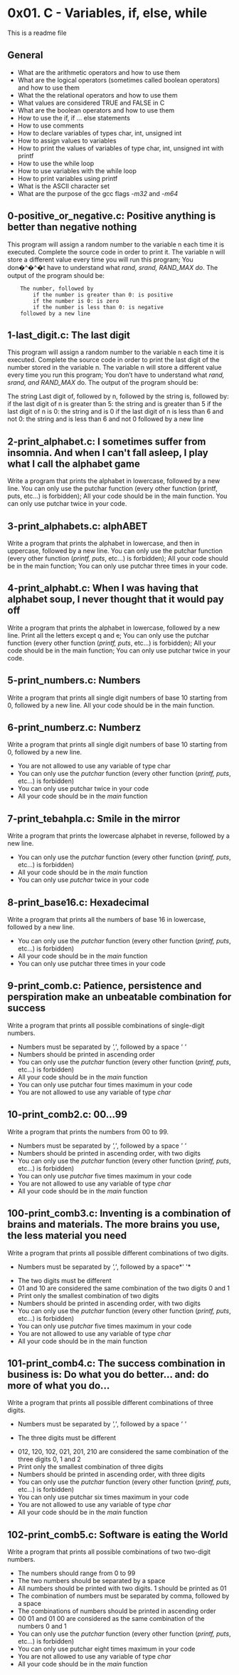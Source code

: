 # **0x01. C - Variables, if, else, while**
This is a readme file
## General

* What are the arithmetic operators and how to use them
* What are the logical operators (sometimes called boolean operators) and how to use them
* What the the relational operators and how to use them
* What values are considered TRUE and FALSE in C
* What are the boolean operators and how to use them
* How to use the if, if ... else statements
* How to use comments
* How to declare variables of types char, int, unsigned int
* How to assign values to variables
* How to print the values of variables of type char, int, unsigned int with printf
* How to use the while loop
* How to use variables with the while loop
* How to print variables using printf
* What is the ASCII character set
* What are the purpose of the gcc flags *-m32* and *-m64*

## 0-positive_or_negative.c: Positive anything is better than negative nothing 

This program will assign a random number to the variable n each time it is executed. Complete the source code in order to print it. The variable n will store a different value every time you will run this program; You don�^�^�t have to understand what *rand, srand, RAND_MAX do*. The output of the program should be:

        The number, followed by
            if the number is greater than 0: is positive
            if the number is 0: is zero
            if the number is less than 0: is negative
        followed by a new line

## 1-last_digit.c: The last digit 

This program will assign a random number to the variable n each time it is executed. Complete the source code in order to print the last digit of the number stored in the variable n. The variable n will store a different value every time you run this program; You don’t have to understand what *rand, srand, and RAND_MAX* do. The output of the program should be:

The string Last digit of, followed by n, followed by the string is, followed by:
            if the last digit of n is greater than 5: the string and is greater than 5
            if the last digit of n is 0: the string and is 0
            if the last digit of n is less than 6 and not 0: the string and is less than 6 and not 0
        followed by a new line

## 2-print_alphabet.c:  I sometimes suffer from insomnia. And when I can't fall asleep, I play what I call the alphabet game 

Write a program that prints the alphabet in lowercase, followed by a new line. You can only use the putchar function (every other function (printf, puts, etc…) is forbidden); All your code should be in the main function. You can only use putchar twice in your code.

## 3-print_alphabets.c:  alphABET 

Write a program that prints the alphabet in lowercase, and then in uppercase, followed by a new line. You can only use the putchar function (every other function (*printf, puts*, etc…) is forbidden); All your code should be in the main function; You can only use putchar three times in your code.

## 4-print_alphabt.c: When I was having that alphabet soup, I never thought that it would pay off 

Write a program that prints the alphabet in lowercase, followed by a new line. Print all the letters except q and e; You can only use the putchar function (every other function (*printf, puts*, etc…) is forbidden); All your code should be in the main function; You can only use putchar twice in your code.

## 5-print_numbers.c: Numbers 

Write a program that prints all single digit numbers of base 10 starting from 0, followed by a new line. All your code should be in the main function.

## 6-print_numberz.c: Numberz 

Write a program that prints all single digit numbers of base 10 starting from 0, followed by a new line.

*    You are not allowed to use any variable of type char
*    You can only use the *putchar* function (every other function (*printf, puts*, etc…) is forbidden)
*    You can only use putchar twice in your code
*    All your code should be in the *main* function

## 7-print_tebahpla.c: Smile in the mirror

Write a program that prints the lowercase alphabet in reverse, followed by a new line.

*    You can only use the *putchar* function (every other function (*printf, puts*, etc…) is forbidden)
*    All your code should be in the *main* function
*    You can only use *putchar* twice in your code

## 8-print_base16.c: Hexadecimal 

Write a program that prints all the numbers of base 16 in lowercase, followed by a new line.

*    You can only use the *putchar* function (every other function (*printf, puts*, etc…) is forbidden)
*    All your code should be in the *main* function
*    You can only use putchar three times in your code

## 9-print_comb.c: Patience, persistence and perspiration make an unbeatable combination for success 

Write a program that prints all possible combinations of single-digit numbers.

*    Numbers must be separated by *','*, followed by a space *' '*
*    Numbers should be printed in ascending order
*    You can only use the *putchar* function (every other function (*printf, puts*, etc…) is forbidden)
*    All your code should be in the *main* function
*    You can only use putchar four times maximum in your code
*    You are not allowed to use any variable of type *char*

## 10-print_comb2.c: 00...99 

Write a program that prints the numbers from 00 to 99.

*    Numbers must be separated by *','*, followed by a space *' '*
*    Numbers should be printed in ascending order, with two digits
*    You can only use the *putchar* function (every other function (*printf, puts*, etc…) is forbidden)
*    You can only use *putchar* five times maximum in your code
*    You are not allowed to use any variable of type *char*
*    All your code should be in the *main* function

## 100-print_comb3.c: Inventing is a combination of brains and materials. The more brains you use, the less material you need 

Write a program that prints all possible different combinations of two digits.

+    Numbers must be separated by *','*, followed by a space*' '*
*    The two digits must be different
*    01 and 10 are considered the same combination of the two digits 0 and 1
*    Print only the smallest combination of two digits
*    Numbers should be printed in ascending order, with two digits
*    You can only use the *putchar* function (every other function (*printf, puts*, etc…) is forbidden)
*    You can only use *putchar* five times maximum in your code
*    You are not allowed to use any variable of type *char*
*    All your code should be in the main function

## 101-print_comb4.c: The success combination in business is: Do what you do better... and: do more of what you do...

Write a program that prints all possible different combinations of three digits.

*    Numbers must be separated by *','*, followed by a space *' '*
+    The three digits must be different
*    012, 120, 102, 021, 201, 210 are considered the same combination of the three digits 0, 1 and 2
*    Print only the smallest combination of three digits
*    Numbers should be printed in ascending order, with three digits
*    You can only use the *putchar* function (every other function (*printf, puts*, etc…) is forbidden)
*    You can only use putchar six times maximum in your code
*    You are not allowed to use any variable of type *char*
*    All your code should be in the *main* function

## 102-print_comb5.c: Software is eating the World 

Write a program that prints all possible combinations of two two-digit numbers.

*    The numbers should range from 0 to 99
*    The two numbers should be separated by a space
*    All numbers should be printed with two digits. 1 should be printed as 01
*    The combination of numbers must be separated by comma, followed by a space
*    The combinations of numbers should be printed in ascending order
*    00 01 and 01 00 are considered as the same combination of the numbers 0 and 1
*    You can only use the *putchar* function (every other function (*printf, puts*, etc…) is forbidden)
*    You can only use putchar eight times maximum in your code
*    You are not allowed to use any variable of type *char*
*    All your code should be in the *main* function
